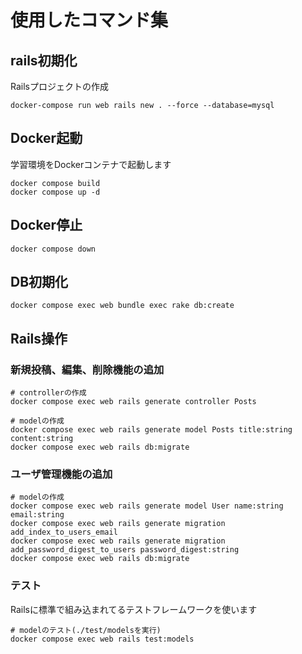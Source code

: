 # 使用したコマンド集

## rails初期化

Railsプロジェクトの作成

```
docker-compose run web rails new . --force --database=mysql
```

## Docker起動

学習環境をDockerコンテナで起動します

```
docker compose build
docker compose up -d
```

## Docker停止

```
docker compose down
```

## DB初期化

```
docker compose exec web bundle exec rake db:create
```

## Rails操作

### 新規投稿、編集、削除機能の追加

```
# controllerの作成
docker compose exec web rails generate controller Posts

# modelの作成
docker compose exec web rails generate model Posts title:string content:string
docker compose exec web rails db:migrate
```

### ユーザ管理機能の追加

```
# modelの作成
docker compose exec web rails generate model User name:string email:string
docker compose exec web rails generate migration add_index_to_users_email
docker compose exec web rails generate migration add_password_digest_to_users password_digest:string
docker compose exec web rails db:migrate
```

### テスト

Railsに標準で組み込まれてるテストフレームワークを使います

```
# modelのテスト(./test/modelsを実行)
docker compose exec web rails test:models
```
